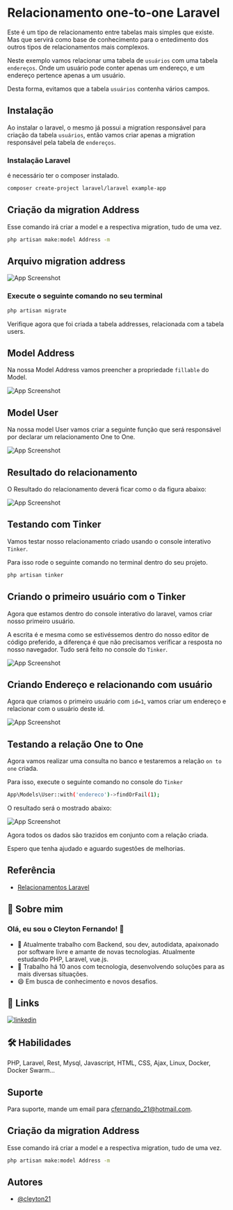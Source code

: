 
# Relacionamento one-to-one Laravel

Este é um tipo de relacionamento entre tabelas mais simples que existe. Mas que servirá como base de conhecimento para o entedimento dos outros tipos de relacionamentos mais complexos.

Neste exemplo vamos relacionar uma tabela de `usuários` com uma tabela `endereços`. Onde um usuário pode conter apenas um endereço, e um endereço pertence apenas a um usuário.

Desta forma, evitamos que a tabela `usuários` contenha vários campos.


## Instalação

Ao instalar o laravel, o mesmo já possui a migration responsável para criação da tabela `usuários`, então vamos criar apenas a migration responsável pela tabela de `endereços`.

### Instalação Laravel

é necessário ter o composer instalado.

```bash
composer create-project laravel/laravel example-app
```

## Criação da migration Address

Esse comando irá criar a model e a respectiva migration, tudo de uma vez.

```bash
php artisan make:model Address -m
```



## Arquivo migration address

![App Screenshot](https://raw.githubusercontent.com/cleyton21/images/master/migration_address.png?token=GHSAT0AAAAAAB7THWOYWTLOGC2YTAGEP6DIZAEWHAA)

### Execute o seguinte comando no seu terminal

```bash
php artisan migrate
```


Verifique agora que foi criada a tabela addresses, relacionada com a tabela users.
## Model Address

Na nossa Model Address vamos preencher a propriedade `fillable` do Model.

![App Screenshot](https://raw.githubusercontent.com/cleyton21/images/master/model_address.png?token=GHSAT0AAAAAAB7THWOZ5VEPOYCGSHK5GOB4ZAEWGHQ)
## Model User

Na nossa model User vamos criar a seguinte função que será responsável por declarar um relacionamento One to One.

![App Screenshot](https://raw.githubusercontent.com/cleyton21/images/master/function_endereco.png?token=GHSAT0AAAAAAB7THWOY252M4TKN3QKGNQYWZAEWNVA)
## Resultado do relacionamento

O Resultado do relacionamento deverá ficar como o da figura abaixo:

![App Screenshot](https://raw.githubusercontent.com/cleyton21/images/master/eer_diagrama_one_to_one.png?token=GHSAT0AAAAAAB7THWOZD2QLX7BOZWFNTUBIZAEXJNA)


## Testando com Tinker

Vamos testar nosso relacionamento criado usando o console interativo `Tinker`.

Para isso rode o seguinte comando no terminal dentro do seu projeto.

```bash
php artisan tinker
```
## Criando o primeiro usuário com o Tinker

Agora que estamos dentro do console interativo do laravel, vamos criar nosso primeiro usuário.

A escrita é e mesma como se estivéssemos dentro do nosso editor de código preferido, a diferença é que não precisamos verificar a resposta no nosso navegador. Tudo será feito no console do `Tinker`.

![App Screenshot](https://raw.githubusercontent.com/cleyton21/images/master/criando_usuario.png?token=GHSAT0AAAAAAB7THWOZ53BKOPQ4WCH2U6GQZAEWYYA)


## Criando Endereço e relacionando com usuário

Agora que criamos o primeiro usuário com `id=1`, vamos criar um endereço e relacionar com o usuário deste id.

![App Screenshot](https://raw.githubusercontent.com/cleyton21/images/master/criacao_address.png?token=GHSAT0AAAAAAB7THWOZNURWZIJ2X444JYP6ZAEXAYQ)


## Testando a relação One to One

Agora vamos realizar uma consulta no banco e testaremos a relação `on to one` criada.

Para isso, execute o seguinte comando no console do `Tinker`

```bash
App\Models\User::with('endereco')->findOrFail(1);
```

O resultado será o mostrado abaixo:

![App Screenshot](https://raw.githubusercontent.com/cleyton21/images/master/consulta_relacao_one_to_one.png?token=GHSAT0AAAAAAB7THWOZNRGVUG6TYMG4VGISZAEXGPQ)

Agora todos os dados são trazidos em conjunto com a relação criada.

Espero que tenha ajudado e aguardo sugestões de melhorias.


## Referência

 - [Relacionamentos Laravel](https://laravel.com/docs/10.x/eloquent-relationships#many-to-many-defining-the-inverse-of-the-relationship)



## 🚀 Sobre mim

### Olá, eu sou o Cleyton Fernando! 👋

- 🔭 Atualmente trabalho com Backend, sou dev, autodidata, apaixonado por software livre e amante de novas tecnologias. Atualmente estudando PHP, Laravel, vue.js.
- 🌱 Trabalho há 10 anos com tecnologia, desenvolvendo soluções para as mais diversas situações.
- 😄 Em busca de conhecimento e novos desafios.

## 🔗 Links
[![linkedin](https://img.shields.io/badge/linkedin-0A66C2?style=for-the-badge&logo=linkedin&logoColor=white)](https://www.linkedin.com/in/cleyton-fernando-08b64812b/)


## 🛠 Habilidades
PHP, Laravel, Rest, Mysql, Javascript, HTML, CSS, Ajax, Linux, Docker, Docker Swarm...


## Suporte

Para suporte, mande um email para cfernando_21@hotmail.com.


## Criação da migration Address

Esse comando irá criar a model e a respectiva migration, tudo de uma vez.

```bash
php artisan make:model Address -m
```



## Autores

- [@cleyton21](https://github.com/cleyton21)

